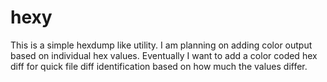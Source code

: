 # hexy

This is a simple hexdump like utility. I am planning on adding color output based on individual hex values. Eventually I want to add a color coded hex diff for quick file diff identification based on how much the values differ.
